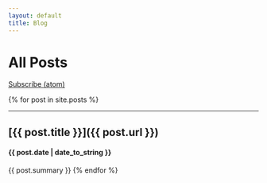```yaml
---
layout: default
title: Blog
---
```

# All Posts

[Subscribe (atom)](/feed.xml)

{% for post in site.posts %}
- - -
## [{{ post.title }}]({{ post.url }})
#### {{ post.date | date_to_string }}
{{ post.summary }}
{% endfor %}

